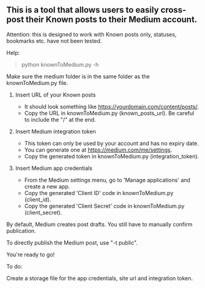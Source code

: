 ## This is a tool that allows users to easily cross-post their Known posts to their Medium account.

Attention: this is designed to work with Known posts only, statuses, bookmarks etc. have not been tested.

Help:
> python knownToMedium.py -h

Make sure the medium folder is in the same folder as the knownToMedium.py file.

1. Insert URL of your Known posts
   * It should look something like https://yourdomain.com/content/posts/.
   * Copy the URL in knownToMedium.py (known_posts_url). Be careful to include the "/" at the end.

2. Insert Medium integration token
   * This token can only be used by your account and has no expiry date.
   * You can generate one at https://medium.com/me/settings.
   * Copy the generated token in knownToMedium.py (integration_token).

3. Insert Medium app credentials
   * From the Medium settings menu, go to 'Manage applications' and create a new app.
   * Copy the generated 'Client ID' code in knownToMedium.py (client_id).
   * Copy the generated 'Client Secret' code in knownToMedium.py (client_secret).

By default, Medium creates post drafts. You still have to manually confirm publication.

To directly publish the Medium post, use "-t public".

You're ready to go!


To do:

Create a storage file for the app credentials, site url and integration token.


